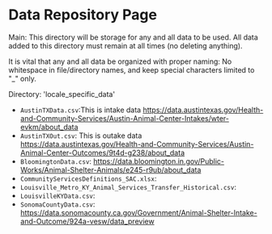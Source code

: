 # Data Repository Page
Main: This directory will be storage for any and all data to be used. All data added to this directory must remain at all times (no deleting anything).

It is vital that any and all data be organized with proper naming: No whitespace in file/directory names, and keep special characters limited to "_" only.

Directory: 'locale_specific_data'
- `AustinTXData.csv`:This is intake data https://data.austintexas.gov/Health-and-Community-Services/Austin-Animal-Center-Intakes/wter-evkm/about_data
- `AustinTXOut.csv`: This is outake data https://data.austintexas.gov/Health-and-Community-Services/Austin-Animal-Center-Outcomes/9t4d-g238/about_data
- `BloomingtonData.csv`: https://data.bloomington.in.gov/Public-Works/Animal-Shelter-Animals/e245-r9ub/about_data
- `CommunityServicesDefinitions_SAC.xlsx`: 
- `Louisville_Metro_KY_Animal_Services_Transfer_Historical.csv`: 
- `LouisvilleKYData.csv`: 
- `SonomaCountyData.csv`: https://data.sonomacounty.ca.gov/Government/Animal-Shelter-Intake-and-Outcome/924a-vesw/data_preview
